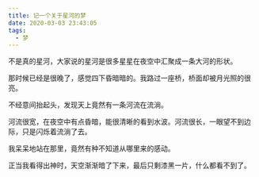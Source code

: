 ```yaml
---
title: 记一个关于星河的梦
date: 2020-03-03 23:43:05
tags:
  - 梦
---
```


不是真的星河，大家说的星河是很多星星在夜空中汇聚成一条大河的形状。

那时候已经是很晚了，感觉四下昏暗暗的。我路过一座桥，桥面却被月光照的很亮。

不经意间抬起头，发现天上竟然有一条河流在流淌。

河流很宽，在夜空中有点昏暗，能很清晰的看到水波。河流很长，一眼望不到边际，只是闪烁着流淌了去。

我呆呆地站在那里，竟然有种不知道从哪里来的感动。

正当我看得出神时，天空渐渐暗了下来，最后只剩漆黑一片，什么都看不到了。

